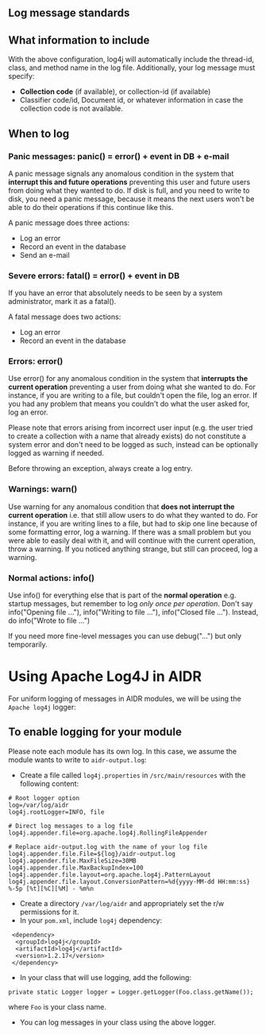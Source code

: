 ## Log message standards

## What information to include

With the above configuration, log4j will automatically include the thread-id, class, and method name in the log file. Additionally, your log message must specify:

* **Collection code** (if available), or collection-id (if available)
* Classifier code/id, Document id, or whatever information in case the collection code is not available.

## When to log

### Panic messages: panic() = error() + event in DB + e-mail

A panic message signals any anomalous condition in the system that **interrupt this and future operations** preventing this user and future users from doing what they wanted to do. If disk is full, and you need to write to disk, you need a panic message, because it means the next users won't be able to do their operations if this continue like this. 

A panic message does three actions:

* Log an error
* Record an event in the database
* Send an e-mail

### Severe errors: fatal() = error() + event in DB

If you have an error that absolutely needs to be seen by a system administrator, mark it as a fatal().

A fatal message does two actions:

* Log an error
* Record an event in the database

### Errors: error()

Use error() for any anomalous condition in the system that **interrupts the current operation** preventing a user from doing what she wanted to do. For instance, if you are writing to a file, but couldn't open the file, log an error. If you had any problem that means you couldn't do what the user asked for, log an error.

Please note that errors arising from incorrect user input (e.g. the user tried to create a collection with a name that already exists) do not constitute a system error and don't need to be logged as such, instead can be optionally logged as warning if needed.

Before throwing an exception, always create a log entry.

### Warnings: warn()

Use warning for any anomalous condition that **does not interrupt the current operation** i.e. that still allow users to do what they wanted to do. For instance, if you are writing lines to a file, but had to skip one line because of some formatting error, log a warning. If there was a small problem but you were able to easily deal with it, and will continue with the current operation, throw a warning. If you noticed anything strange, but still can proceed, log a warning.

### Normal actions: info()

Use info() for everything else that is part of the **normal operation** e.g. startup messages, but remember to log _only once per operation_. Don't say info("Opening file ..."), info("Writing to file ..."), info("Closed file ..."). Instead, do info("Wrote to file ...")

If you need more fine-level messages you can use debug("...") but only temporarily.

# Using Apache Log4J in AIDR

For uniform logging of messages in AIDR modules, we will be using the `Apache log4j` logger:

## To enable logging for your module

Please note each module has its own log. In this case, we assume the module wants to write to `aidr-output.log`:

* Create a file called `log4j.properties` in `/src/main/resources` with the following content:
```
# Root logger option
log=/var/log/aidr
log4j.rootLogger=INFO, file

# Direct log messages to a log file
log4j.appender.file=org.apache.log4j.RollingFileAppender

# Replace aidr-output.log with the name of your log file
log4j.appender.file.File=${log}/aidr-output.log
log4j.appender.file.MaxFileSize=30MB
log4j.appender.file.MaxBackupIndex=100
log4j.appender.file.layout=org.apache.log4j.PatternLayout
log4j.appender.file.layout.ConversionPattern=%d{yyyy-MM-dd HH:mm:ss} %-5p [%t][%C][%M] - %m%n
```

* Create a directory `/var/log/aidr` and appropriately set the r/w permissions for it. 
* In your `pom.xml`, include `log4j` dependency: 

```
 <dependency>
  <groupId>log4j</groupId>
  <artifactId>log4j</artifactId>
  <version>1.2.17</version>
 </dependency>
```
* In your class that will use logging, add the following:
```
private static Logger logger = Logger.getLogger(Foo.class.getName());
```
where `Foo` is your class name. 
* You can log messages in your class using the above logger.

